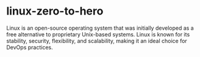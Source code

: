 # linux-zero-to-hero
Linux is an open-source operating system that was initially developed as a free alternative to proprietary Unix-based systems. Linux is known for its stability, security, flexibility, and scalability, making it an ideal choice for DevOps practices. 
